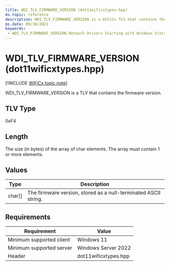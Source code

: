 ```yaml
---
title: WDI_TLV_FIRMWARE_VERSION (dot11wificxtypes.hpp)
ms.topic: reference
description: WDI_TLV_FIRMWARE_VERSION is a WiFiCx TLV that contains the firmware version.
ms.date: 09/30/2021
keywords:
 - WDI_TLV_FIRMWARE_VERSION Network Drivers Starting with Windows Vista
---
```


# WDI\_TLV\_FIRMWARE\_VERSION (dot11wificxtypes.hpp)

[!INCLUDE [WiFiCx topic note](../includes/wificx-version-warning.md)]


WDI\_TLV\_FIRMWARE\_VERSION is a TLV that contains the firmware version.

## TLV Type


0xF4

## Length


The size (in bytes) of the array of char elements. The array must contain 1 or more elements.

## Values


| Type     | Description                                                     |
|----------|-----------------------------------------------------------------|
| char\[\] | The firmware version, stored as a null-terminated ASCII string. |

 

## Requirements

|Requirement|Value|
|--- |--- |
|Minimum supported client|Windows 11|
|Minimum supported server|Windows Server 2022|
|Header|dot11wificxtypes.hpp|


 

 




